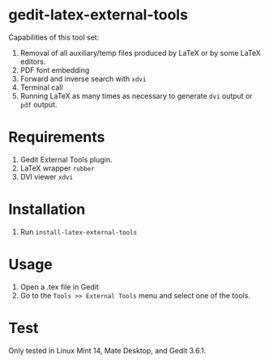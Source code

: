 gedit-latex-external-tools
==========================

Capabilities of this tool set:

1. Removal of all auxiliary/temp files produced by LaTeX or by some LaTeX editors.
2. PDF font embedding
3. Forward and inverse search with `xdvi`
4. Terminal call
5. Running LaTeX as many times as necessary to generate `dvi` output or `pdf` output.

Requirements
============

1. Gedit External Tools plugin.
2. LaTeX wrapper `rubber`
3. DVI viewer `xdvi`

Installation
============

1. Run `install-latex-external-tools`

Usage
=====

1. Open a .tex file in Gedit
2. Go to the `Tools >> External Tools` menu and select one of the tools.

Test
====

Only tested in Linux Mint 14, Mate Desktop, and Gedit 3.6.1.

